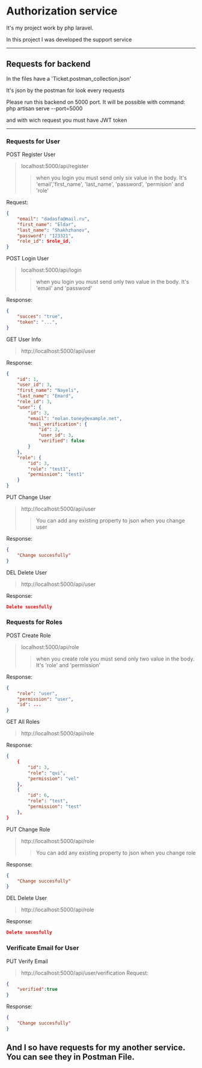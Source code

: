 Authorization service
===============
It's my project work by php laravel.

In this project I was developed the support service
____
Requests for backend
--------------------
In the files have a 'Ticket.postman_collection.json'

It's json by the postman for look every requests

Please run this backend on 5000 port. It will be possible with command: php artisan serve --port=5000

and with wich request you must have JWT token
___

### Requests for User

POST Register User
>localhost:5000/api/register
>>when you login you must send only six value in the body. It's 'email','first_name', 'last_name', 'password', 'permision' and 'role'

Request: 
```json
{
    "email": "dadasfa@mail.ru",
    "first_name": "Eldar",
    "last_name": "Shakhzhanov",
    "password": "123321",
    "role_id": $role_id,
}
```

POST Login User
>localhost:5000/api/login
>>when you login you must send only two value in the body. It's 'email' and 'password'

Response: 
```json
{
    "succes": "true",
    "token": "...",
}
```

GET User Info
>http://localhost:5000/api/user

Response: 
```json
{
    "id": 1,
    "user_id": 3,
    "first_name": "Nayeli",
    "last_name": "Emard",
    "role_id": 3,
    "user": {
        "id": 3,
        "email": "nolan.toney@example.net",
        "mail_verification": {
            "id": 2,
            "user_id": 3,
            "verified": false
        }
    },
    "role": {
        "id": 3,
        "role": "test1",
        "permission": "test1"
    }
}
```

PUT Change User
>http://localhost:5000/api/user
>> You can add any existing property to json when you change user

Response: 
```json
{
    "Change succesfully"
}
```

DEL Delete User
>http://localhost:5000/api/user

Response: 
```json
Delete sucesfully
```

### Requests for Roles

POST Create Role
>localhost:5000/api/role
>>when you create role you must send only two value in the body. It's 'role' and 'permission'

Response: 
```json
{
    "role": "user",
    "permission": "user",
    "id": ...
}
```

GET All Roles
>http://localhost:5000/api/role

Response: 
```json
{
    {
        "id": 3,
        "role": "qui",
        "permission": "vel"
    },
    {
        "id": 6,
        "role": "test",
        "permission": "test"
    },
}
```

PUT Change Role
>http://localhost:5000/api/role
>> You can add any existing property to json when you change role

Response: 
```json
{
    "Change succesfully"
}
```

DEL Delete User
>http://localhost:5000/api/role

Response: 
```json
Delete sucesfully
```
### Verificate Email for User
PUT Verify Email
>http://localhost:5000/api/user/verification
Request:
```json
{
    "verified":true
}
```


Response: 
```json
{
    "Change succesfully"
}
```




## And I so have requests for my another service. You can see they in Postman File.